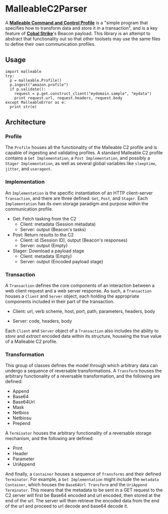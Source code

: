 # MalleableC2Parser

A [**Malleable Command and Control Profile**](https://www.cobaltstrike.com/help-malleable-c2) is a "simple program that specifies how to transform data and store it in a transaction", and is a key feature of [**Cobal Strike**](https://www.cobaltstrike.com/)'s Beacon payload.  This library is an attempt to abstract that functionality out so that other toolsets may use the same files to define their own communication profiles.

## Usage

```
import malleable
try:
  p = malleable.Profile()
  p.ingest("amazon.profile")
  if p.validate():
    request = p.get.construct_client("mydomain.sample", "mydata")
    print request.url, request.headers, request.body
except MalleableError as e:
  print str(e)
```

## Architecture

### Profile

The `Profile` houses all the functionality of the Malleable C2 profile and is capable of ingesting and validating profiles.  A standard Malleable C2 profile contains a `Get Implementation`, a `Post Implementation`, and possibly a `Stager Implementation`, as well as several global variables like `sleeptime`, `jitter`, and `useragent`.

### Implementation

An `Implementation` is the specific instantiation of an HTTP client-server `Transaction`, and there are three defined: `Get`, `Post`, and `Stager`.  Each `Implementation` has its own storage paradigm and purpose within the communication profile.

- Get: Fetch tasking from the C2
  - Client: metadata (Session metadata)
  - Server: output (Beacon's tasks)
- Post: Return results to the C2
  - Client: id (Session ID), output (Beacon's responses)
  - Server: output (Empty)
- Stager: Download a payload stage
  - Client: metadata (Empty)
  - Server: output (Encoded payload stage)
  
### Transaction

A `Transaction` defines the core components of an interaction between a web client request and a web server response.  As such, a `Transaction` houses a `Client` and `Server` object, each holding the appropriate components included in their part of the transaction.

- Client: url, verb scheme, host, port, path, parameters, headers, body
  
- Server: code, headers, body

Each `Client` and `Server` object of a `Transaction` also includes the ability to *store* and *extract* encoded data within its structure, houseing the true value of a Malleable C2 profile.

### Transformation

This group of classes defines the model through which arbitrary data can undergo a sequence of reversable transformations.  A `Transform` houses the arbitrary functionality of a reversable transformation, and the following are defined:

- Append
- Base64
- Base64Url
- Mask
- Netbios
- Netbiosu
- Prepend

A `Terminator` houses the arbitrary functionality of a reversable storage mechanism, and the following are defined:

- Print
- Header
- Parameter
- UriAppend

And finally, a `Container` houses a sequence of `Transforms` and their defined `Terminator`.  For example, a `Get Implementation` might include the `metadata Container`, which houses the `Base64Url Transform` and the `UriAppend Terminator`.  This means that the metadata to be sent in a GET request to the C2 server will first be Base64 encoded and url encoded, then stored at the end of the url.  The server will then retrieve the encoded data from the end of the url and proceed to url decode and base64 decode it.
